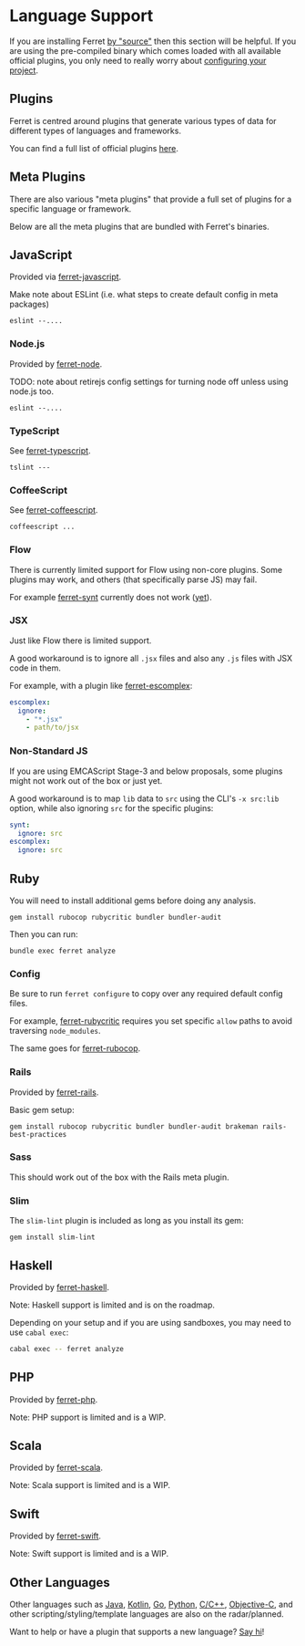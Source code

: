 # Language Support

If you are installing Ferret [by "source"](/start/#install-by-source) then this section
will be helpful. If you are using the pre-compiled binary which
comes loaded with all available official plugins, you only need to
really worry about [configuring your project](/analyze/#configure-your-project).

## Plugins

Ferret is centred around plugins that generate various types of data for different
types of languages and frameworks.

You can find a full list of official plugins [here](https://ferretci.com/plugins).

## Meta Plugins

There are also various "meta plugins" that provide a full set of plugins
for a specific language or framework.

Below are all the meta plugins that are bundled with Ferret's binaries.

## JavaScript

Provided via [ferret-javascript](https://github.com/forthright/ferret/tree/master/meta/javascript).

Make note about ESLint (i.e. what steps to create default config in meta packages)

    eslint --....

### Node.js

Provided by [ferret-node](https://github.com/forthright/ferret/tree/master/meta/node).

TODO: note about retirejs config settings for turning node off unless using node.js too.

    eslint --....

### TypeScript

See [ferret-typescript](https://github.com/forthright/ferret/tree/master/meta/node).

    tslint ---

### CoffeeScript

See [ferret-coffeescript](https://github.com/forthright/ferret/tree/master/meta/node).

    coffeescript ...

### Flow

There is currently limited support for Flow using non-core plugins.
Some plugins may work, and others (that specifically parse JS) may fail.

For example [ferret-synt](https://github.com/forthright/ferret-synt) currently does not work ([yet](https://github.com/brentlintner/synt/issues/99)).

### JSX

Just like Flow there is limited support.

A good workaround is to ignore all `.jsx` files
and also any `.js` files with JSX code in them.

For example, with a plugin like [ferret-escomplex](https://github.com/forthright/ferret-escomplex):
```yaml
escomplex:
  ignore:
    - "*.jsx"
    - path/to/jsx
```
### Non-Standard JS

If you are using EMCAScript Stage-3 and below proposals,
some plugins might not work out of the box or just yet.

A good workaround is to map `lib` data to `src` using the CLI's
`-x src:lib` option, while also ignoring `src` for the specific plugins:
```yaml
synt:
  ignore: src
escomplex:
  ignore: src
```
## Ruby

You will need to install additional gems before doing any analysis.

    gem install rubocop rubycritic bundler bundler-audit

Then you can run:

    bundle exec ferret analyze

### Config

Be sure to run `ferret configure` to copy over any required default
config files.

For example, [ferret-rubycritic](https://github.com/forthright/ferret-rubycritic#ignore) requires
you set specific `allow` paths to avoid traversing `node_modules`.

The same goes for [ferret-rubocop](https://github.com/forthright/ferret-rubocop#ignoring-files).

### Rails

Provided by [ferret-rails](https://github.com/forthright/ferret/tree/master/meta/rails).

Basic gem setup:

    gem install rubocop rubycritic bundler bundler-audit brakeman rails-best-practices

### Sass

This should work out of the box with the Rails meta plugin.

### Slim

The `slim-lint` plugin is included as long as you install its gem:

    gem install slim-lint

## Haskell

Provided by [ferret-haskell](https://github.com/forthright/ferret/tree/master/meta/haskell).

Note: Haskell support is limited and is on the roadmap.

Depending on your setup and if you are using sandboxes, you may need to use `cabal exec`:
```sh
cabal exec -- ferret analyze
```
## PHP

Provided by [ferret-php](https://github.com/forthright/ferret/tree/master/meta/php).

Note: PHP support is limited and is a WIP.

## Scala

Provided by [ferret-scala](https://github.com/forthright/ferret/tree/master/meta/scala).

Note: Scala support is limited and is a WIP.

## Swift

Provided by [ferret-swift](https://github.com/forthright/ferret/tree/master/meta/swift).

Note: Swift support is limited and is a WIP.

## Other Languages

Other languages such as [Java](), [Kotlin](), [Go](), [Python](), [C/C++](), [Objective-C](), and
other scripting/styling/template languages are also on the radar/planned.

Want to help or have a plugin that supports a new language? [Say hi](https://twitter.com/ferretci)!
